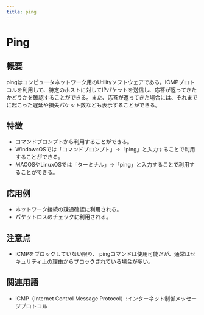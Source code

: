 ```yaml
---
title: ping
---
```


# Ping

## 概要
pingはコンピュータネットワーク用のUtilityソフトウェアである。ICMPプロトコルを利用して、特定のホストに対してIPパケットを送信し、応答が返ってきたかどうかを確認することができる。また、応答が返ってきた場合には、それまでに起こった遅延や損失パケット数なども表示することができる。

## 特徴
- コマンドプロンプトから利用することができる。
- WindowsOSでは「コマンドプロンプト」→「ping」と入力することで利用することができる。
- MACOSやLinuxOSでは「ターミナル」→「ping」と入力することで利用することができる。

 ## 応用例 
 - ネットワーク接続の疎通確認に利用される。
 - パケットロスのチェックに利用される。

 ## 注意点
 - ICMPをブロックしていない限り、 pingコマンドは使用可能だが、通常はセキュリティ上の理由からブロックされている場合が多い。

 ## 関連用語
 - ICMP（Internet Control Message Protocol）:インターネット制御メッセージプロトコル